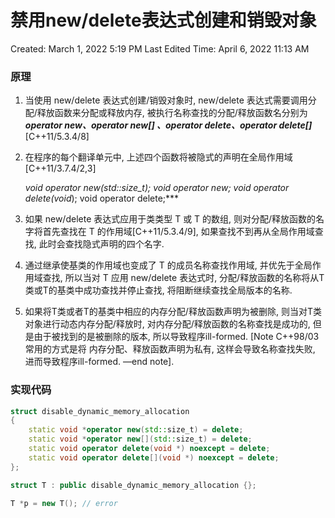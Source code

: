 # 禁用new/delete表达式创建和销毁对象

Created: March 1, 2022 5:19 PM
Last Edited Time: April 6, 2022 11:13 AM

### 原理

1. 当使用 new/delete 表达式创建/销毁对象时, new/delete 表达式需要调用分配/释放函数来分配或释放内存, 被执行名称查找的分配/释放函数名分别为 ***operator new、operator new[] 、operator delete、operator delete[]*** [C++11/5.3.4/8]
2. 在程序的每个翻译单元中, 上述四个函数将被隐式的声明在全局作用域[C++11/3.7.4/2,3]
    
    ***void* operator new(std::size_t);
    void* operator new[](std::size_t);
    void operator delete(void*);
    void operator delete[](void*);***
    
3. 如果 new/delete 表达式应用于类类型 T 或 T 的数组, 则对分配/释放函数的名字将首先查找在 T 的作用域[C++11/5.3.4/9], 如果查找不到再从全局作用域查找, 此时会查找隐式声明的四个名字.
4. 通过继承使基类的作用域也变成了 T 的成员名称查找作用域, 并优先于全局作用域查找, 所以当对 T 应用 new/delete 表达式时, 分配/释放函数的名称将从T类或T的基类中成功查找并停止查找, 将阻断继续查找全局版本的名称.
5. 如果将T类或者T的基类中相应的内存分配/释放函数声明为被删除, 则当对T类对象进行动态内存分配/释放时, 对内存分配/释放函数的名称查找是成功的, 但是由于被找到的是被删除的版本, 所以导致程序ill-formed. [Note C++98/03 常用的方式是将 内存分配、释放函数声明为私有, 这样会导致名称查找失败, 进而导致程序ill-formed. —end note].

### 实现代码

```cpp
struct disable_dynamic_memory_allocation
{
	static void *operator new(std::size_t) = delete;
	static void *operator new[](std::size_t) = delete;
	static void operator delete(void *) noexcept = delete;
	static void operator delete[](void *) noexcept = delete;
};

struct T : public disable_dynamic_memory_allocation {};

T *p = new T(); // error
```